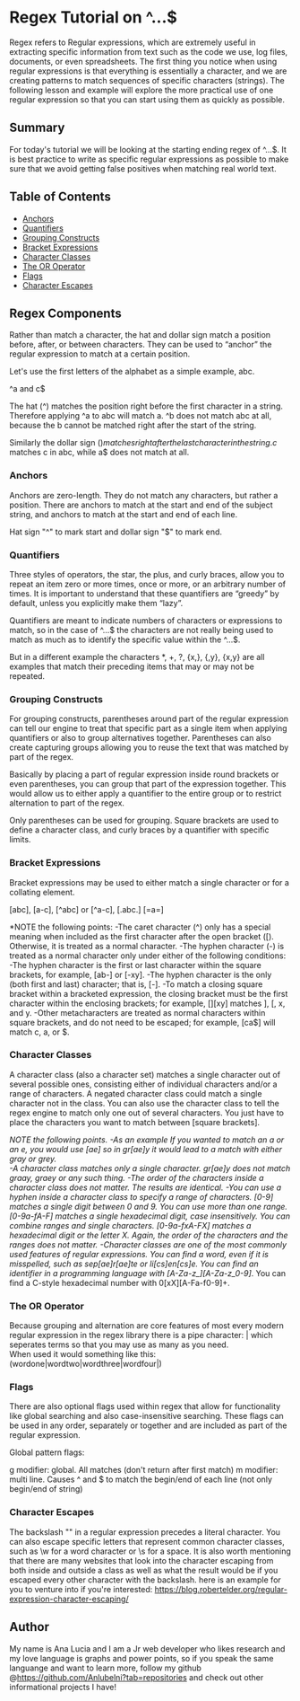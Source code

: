 # Regex Tutorial on ^...$
Regex refers to Regular expressions, which are extremely useful in extracting specific information from text such as the code we use, log files, documents, or even spreadsheets. The first thing you notice when using regular expressions is that everything is essentially a character, and we are creating patterns to match sequences of specific characters (strings). The following lesson and example will explore the more practical use of one regular expression so that you can start using them as quickly as possible.


## Summary
For today's tutorial we will be looking at the starting ending regex of ^...$. It is best practice to write as specific regular expressions as possible to make sure that we avoid getting false positives when matching real world text.


## Table of Contents

- [Anchors](#anchors)
- [Quantifiers](#quantifiers)
- [Grouping Constructs](#grouping-constructs)
- [Bracket Expressions](#bracket-expressions)
- [Character Classes](#character-classes)
- [The OR Operator](#the-or-operator)
- [Flags](#flags)
- [Character Escapes](#character-escapes)


## Regex Components
Rather than match a character, the hat and dollar sign match a position before, after, or between characters. They can be used to “anchor” the regular expression to match at a certain position. 

Let's use the first letters of the alphabet as a simple example, abc.

^a and c$

The hat (^) matches the position right before the first character in a string. Therefore applying ^a to abc will match a. ^b does not match abc at all, because the b cannot be matched right after the start of the string. 

Similarly the dollar sign ($) matches right after the last character in the string. c$ matches c in abc, while a$ does not match at all.


### Anchors
Anchors are zero-length. They do not match any characters, but rather a position. There are anchors to match at the start and end of the subject string, and anchors to match at the start and end of each line.

 Hat sign "^" to mark start and dollar sign "$" to mark end.


### Quantifiers
Three styles of operators, the star, the plus, and curly braces, allow you to repeat an item zero or more times, once or more, or an arbitrary number of times. It is important to understand that these quantifiers are “greedy” by default, unless you explicitly make them “lazy”.

Quantifiers are meant to indicate numbers of characters or expressions to match, so in the case of ^...$ the characters are not really being used to match as much as to identify the specific value within the ^...$.

But in a different example the characters *, +, ?, {x,}, {,y}, {x,y} are all examples that match their preceding items that may or may not be repeated.


### Grouping Constructs
For grouping constructs, parentheses around part of the regular expression can tell our engine to treat that specific part as a single item when applying quantifiers or also to group alternatives together. Parentheses can also create capturing groups allowing you to reuse the text that was matched by part of the regex.

Basically by placing a part of regular expression inside round brackets or even parentheses, you can group that part of the expression together. This would allow us to either apply a quantifier to the entire group or to restrict alternation to part of the regex.

Only parentheses can be used for grouping. Square brackets are used to define a character class, and curly braces by a quantifier with specific limits.


### Bracket Expressions
Bracket expressions may be used to either match a single character or for a collating element.

[abc], [a-c], [^abc] or [^a-c], [.abc.] [=a=]

*NOTE the following points:
 -The caret character (^) only has a special meaning when included as the first character after the open bracket ([). Otherwise, it is treated as a normal character.
 -The hyphen character (-) is treated as a normal character only under either of the following conditions:
 -The hyphen character is the first or last character within the square brackets, for example, [ab-] or [-xy].
 -The hyphen character is the only (both first and last) character; that is, [-].
 -To match a closing square bracket within a bracketed expression, the closing bracket must be the first character within the enclosing brackets; for example, [][xy] matches ], [, x, and y.
 -Other metacharacters are treated as normal characters within square brackets, and do not need to be escaped; for example, [ca$] will match c, a, or $.


### Character Classes
A character class (also a character set) matches a single character out of several possible ones, consisting either of individual characters and/or a range of characters. A negated character class could match a single character not in the class.
You can also use the character class to tell the regex engine to match only one out of several characters. You just have to place the characters you want to match between [square brackets]. 

*NOTE the following points.
 -As an example If you wanted to match an a or an e, you would use [ae] so in gr[ae]y it would lead to a match with either gray or grey.  
 -A character class matches only a single character. gr[ae]y does not match graay, graey or any such thing. 
 -The order of the characters inside a character class does not matter. The results are identical.
 -You can use a hyphen inside a character class to specify a range of characters. [0-9] matches a single digit between 0 and 9. You can use more than one range. [0-9a-fA-F] matches a single hexadecimal digit, case insensitively. You can combine ranges and single characters. [0-9a-fxA-FX] matches a hexadecimal digit or the letter X. Again, the order of the characters and the ranges does not matter.
 -Character classes are one of the most commonly used features of regular expressions. You can find a word, even if it is misspelled, such as sep[ae]r[ae]te or li[cs]en[cs]e. You can find an identifier in a programming language with [A-Za-z_][A-Za-z_0-9]*. You can find a C-style hexadecimal number with 0[xX][A-Fa-f0-9]+.


### The OR Operator
Because grouping and alternation are core features of most every modern regular expression in the regex library there is a pipe character: | which seperates terms so that you may use as many as you need.  
When used it would something like this: (wordone|wordtwo|wordthree|wordfour|)
### Flags
There are also optional flags used within regex that allow for functionality like global searching and also case-insensitive searching. These flags can be used in any order, separately or together and are included as part of the regular expression.

Global pattern flags:

g modifier: global. All matches (don't return after first match)
m modifier: multi line. Causes ^ and $ to match the begin/end of each line (not only begin/end of string)


### Character Escapes
The backslash "\" in a regular expression precedes a literal character. You can also escape specific letters that represent common character classes, such as \w for a word character or \s for a space. 
It is also worth mentioning that there are many websites that look into the character escaping from both inside and outside a class as well as what the result would be if you escaped every other character with the backslash.
here is an example for you to venture into if you're interested: https://blog.robertelder.org/regular-expression-character-escaping/

## Author
My name is Ana Lucia and I am a Jr web developer who likes research and my love language is graphs and power points, so if you speak the same languange and want to learn more, follow my github @https://github.com/Anlubelni?tab=repositories and check out other informational projects I have! 
